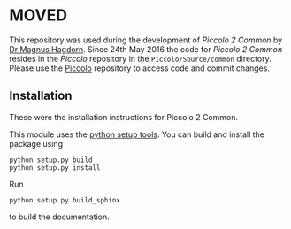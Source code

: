 # MOVED #
This repository was used during the development of *Piccolo 2 Common* by [Dr Magnus Hagdorn](https://bitbucket.org/magnus_hagdorn/). Since 24th May 2016 the code for *Piccolo 2 Common* resides in the *Piccolo* repository in the ```Piccolo/Source/common``` directory. Please use the [Piccolo](https://bitbucket.org/teampiccolo/piccolo) repository to access code and commit changes.

Installation
------------
These were the installation instructions for Piccolo 2 Common.

This module uses the [python setup tools](https://pythonhosted.org/setuptools/). You can build and install the package using
```
python setup.py build
python setup.py install
```

Run
```
python setup.py build_sphinx
```
to build the documentation.